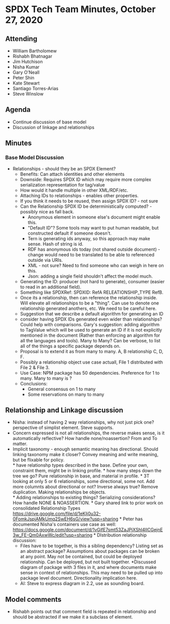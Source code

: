 # SPDX Tech Team Minutes, October 27, 2020

## Attending
* William Bartholomew
* Rishabh Bhatnagar
* Jim Hutchison
* Nisha Kumar
* Gary O'Neall
* Peter Shin
* Kate Stewart
* Santiago Torres-Arias
* Steve Winslow

## Agenda

* Continue discussion of base model
* Discussion of linkage and relationships

## Minutes

### Base Model Discussion

* Relationships - should they be an SPDX Element?
  * Benefits: Can attach identities and other elements
  * Downside: Requires SPDX ID which may require more complex serialization representation for tag/value
  * How would it handle multiple in other XML/RDF/etc.
  * Attaching IDs to relationships - enables other properties. 
  * If you think it needs to be reused, then assign SPDX ID? - not sure
  * Can the Relationship SPDX ID be deterministically computed? - possibly nice as fall back.   
    * Anonymous element in someone else's document might enable this.   
    * "Default ID"?   Some tools may want to put human readable, but constructed default if someone doesn't.   
    * Tern is generating ids anyway,  so this approach may make sense.  Hash of string is id. 
    * RDF has anonymous ids today (not shared outside document) - change would need to be translated to be able to referenced outside via URIs.   
    * XML - not sure?  Need to find someone who can weigh in here on this.
    * Json: adding a single field shouldn't affect the model much.
  * Generating the ID: producer (not hard to generate),  consumer (easier to read in an additional field).
  * Something like SPDXRef: SPDXID:  RefA RELEATIONSHIP_TYPE RefB.   
  * Once its a relationship, then can reference the relationship inside. 
Will elevate all relationships to be a "thing".    Can use to denote one relationship generated anothers, etc.   We need to be careful here. 
  * Suggestion that we describe a default algorithm for generating an ID
  * consider having SPDX IDs generated even wider than relationships?   Could help with comparisons.
  Gary's suggestion: adding algorithm to TagValue which will be used to generate an ID if it is not explicitly mentioned in the document (Rather than enforcing an algorithm for all the languages and tools).
  Many to Many?   Can be verbose, to list all of the things a specific package depends on. 
  * Proposal is to extend it as from many to many.    A, B relationship C, D, F.
  * Possibly a relationship object use case actuall,    File 1 distributed with File 2 & File 3. 
  * Use Case:  NPM package has 50 dependencies.   Preference for 1 to many.   Many to many is ? 
  * Conclusions:
    * General consensus on 1 to many
    * Some reservations on many to many
  
## Relationship and Linkage discussion
  * Nisha: instead of having 2 way relationships, why not just pick one? perspective of simplist element.  Steve supports.
   * Concern expressed is not all relationships, the reverse makes sense, is it automatically reflective? How handle none/noassertion?  From and To matter.
   * Implicit taxonomy - enough semantic meaning has directional. Should linking taxonomy make it closer?  Convey meaning and write meaning, but be flixable for policy.    
    * have relationshp types described in the base. Define your own, constraint them, might be in linking profile.
    * how many steps down the tree we go?    Pure relationship in base, and material in profile. 
    * 3T looking at only 5 or 6 relationships,  some directional, some not.   Add more columnts about directional or not?  Inverse always true?   Remove duplication.   Making relationships be objects.    
    * Adding relationships to existing things?    Serializing considerations?    How handle NONE & NOASSERTION.
    * Gary shared link to prior work on consolidated Relationship Types https://drive.google.com/file/d/1eKIj0u32-0FomkJspjAMkUmq2SwEH6sG/view?usp=sharing
    * Peter has documented Nisha's containers use case as well: 
          https://docs.google.com/document/d/1vGifE7smt53ZaJPjXShl4lICGejnE3w_FE-Qm0AxwWc/edit?usp=sharing
    * DIstribution relationship discussion: 
     * Files have to be together,  is this a sibling dependency?   Listing set as an abstract package?    Assumptions about packages can be broken at any point.   May not be contained, but could be deployed relationship.   Can be deployed, but not built together.
     *Discussed diagram of package with 3 files in it, and where documents make sense in context of relationships.    This may need to be pulled up into package level document.   Directionality implication here.
     * AI: Steve to express diagram in 2.2,  use as sounding board.
          
          
## Model comments
  * Rishabh points out that comment field is repeated in relationship and should be abstracted if we make it a subclass of element. 

